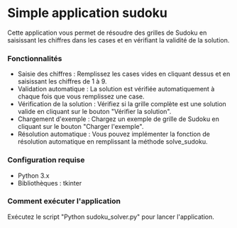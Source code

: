 # Simple application sudoku
Cette application vous permet de résoudre des grilles de Sudoku en saisissant les chiffres dans les cases et en vérifiant la validité de la solution.

### Fonctionnalités
* Saisie des chiffres : Remplissez les cases vides en cliquant dessus et en saisissant les chiffres de 1 à 9.
* Validation automatique : La solution est vérifiée automatiquement à chaque fois que vous remplissez une case.
* Vérification de la solution : Vérifiez si la grille complète est une solution valide en cliquant sur le bouton "Vérifier la solution".
* Chargement d'exemple : Chargez un exemple de grille de Sudoku en cliquant sur le bouton "Charger l'exemple".
* Résolution automatique : Vous pouvez implémenter la fonction de résolution automatique en remplissant la méthode solve_sudoku.
### Configuration requise
* Python 3.x
* Bibliothèques : tkinter
### Comment exécuter l'application
Exécutez le script "Python sudoku_solver.py" pour lancer l'application.

